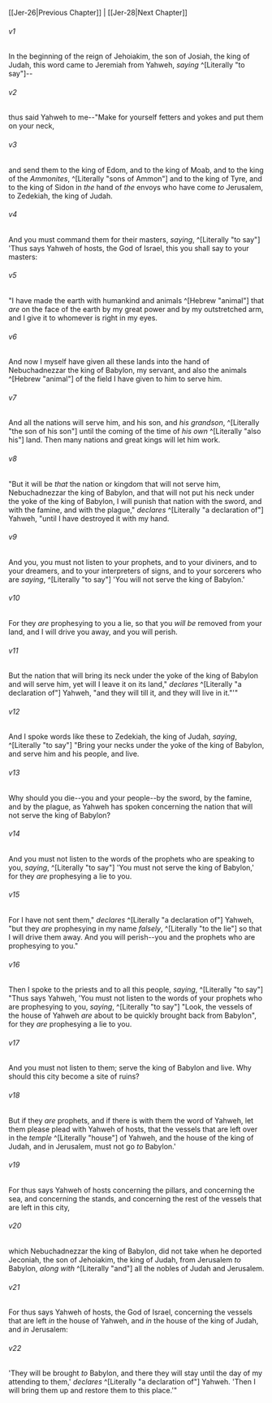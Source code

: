 ﻿---
aliases:
  - Jeremiah 27
---

[[Jer-26|Previous Chapter]] | [[Jer-28|Next Chapter]]

###### v1
In the beginning of the reign of Jehoiakim, the son of Josiah, the king of Judah, this word came to Jeremiah from Yahweh, _saying_ ^[Literally "to say"]--

###### v2
thus said Yahweh to me--"Make for yourself fetters and yokes and put them on your neck,

###### v3
and send them to the king of Edom, and to the king of Moab, and to the king of the _Ammonites_, ^[Literally "sons of Ammon"] and to the king of Tyre, and to the king of Sidon in _the_ hand of _the_ envoys who have come _to_ Jerusalem, to Zedekiah, the king of Judah.

###### v4
And you must command them for their masters, _saying_, ^[Literally "to say"] 'Thus says Yahweh of hosts, the God of Israel, this you shall say to your masters:

###### v5
"I have made the earth with humankind and animals ^[Hebrew "animal"] that _are_ on the face of the earth by my great power and by my outstretched arm, and I give it to whomever is right in my eyes.

###### v6
And now I myself have given all these lands into the hand of Nebuchadnezzar the king of Babylon, my servant, and also the animals ^[Hebrew "animal"] of the field I have given to him to serve him.

###### v7
And all the nations will serve him, and his son, and _his grandson_, ^[Literally "the son of his son"] until the coming of the time of _his own_ ^[Literally "also his"] land. Then many nations and great kings will let him work.

###### v8
"But it will be _that_ the nation or kingdom that will not serve him, Nebuchadnezzar the king of Babylon, and that will not put his neck under the yoke of the king of Babylon, I will punish that nation with the sword, and with the famine, and with the plague," _declares_ ^[Literally "a declaration of"] Yahweh, "until I have destroyed it with my hand.

###### v9
And you, you must not listen to your prophets, and to your diviners, and to your dreamers, and to your interpreters of signs, and to your sorcerers who are _saying_, ^[Literally "to say"] 'You will not serve the king of Babylon.'

###### v10
For they _are_ prophesying to you a lie, so that you _will be_ removed from your land, and I will drive you away, and you will perish.

###### v11
But the nation that will bring its neck under the yoke of the king of Babylon and will serve him, yet will I leave it on its land," _declares_ ^[Literally "a declaration of"] Yahweh, "and they will till it, and they will live in it."'"

###### v12
And I spoke words like these to Zedekiah, the king of Judah, _saying_, ^[Literally "to say"] "Bring your necks under the yoke of the king of Babylon, and serve him and his people, and live.

###### v13
Why should you die--you and your people--by the sword, by the famine, and by the plague, as Yahweh has spoken concerning the nation that will not serve the king of Babylon?

###### v14
And you must not listen to the words of the prophets who are speaking to you, _saying_, ^[Literally "to say"] 'You must not serve the king of Babylon,' for they _are_ prophesying a lie to you.

###### v15
For I have not sent them," _declares_ ^[Literally "a declaration of"] Yahweh, "but they _are_ prophesying in my name _falsely_, ^[Literally "to the lie"] so that I will drive them away. And you will perish--you and the prophets who are prophesying to you."

###### v16
Then I spoke to the priests and to all this people, _saying_, ^[Literally "to say"] "Thus says Yahweh, 'You must not listen to the words of your prophets who are prophesying to you, _saying_, ^[Literally "to say"] "Look, the vessels of the house of Yahweh _are_ about to be quickly brought back from Babylon", for they _are_ prophesying a lie to you.

###### v17
And you must not listen to them; serve the king of Babylon and live. Why should this city become a site of ruins?

###### v18
But if they _are_ prophets, and if there is with them the word of Yahweh, let them please plead with Yahweh of hosts, that the vessels that are left over in the _temple_ ^[Literally "house"] of Yahweh, and the house of the king of Judah, and in Jerusalem, must not go _to_ Babylon.'

###### v19
For thus says Yahweh of hosts concerning the pillars, and concerning the sea, and concerning the stands, and concerning the rest of the vessels that are left in this city,

###### v20
which Nebuchadnezzar the king of Babylon, did not take when he deported Jeconiah, the son of Jehoiakim, the king of Judah, from Jerusalem _to_ Babylon, _along with_ ^[Literally "and"] all the nobles of Judah and Jerusalem.

###### v21
For thus says Yahweh of hosts, the God of Israel, concerning the vessels that are left _in_ the house of Yahweh, and _in_ the house of the king of Judah, and _in_ Jerusalem:

###### v22
'They will be brought _to_ Babylon, and there they will stay until the day of my attending to them,' _declares_ ^[Literally "a declaration of"] Yahweh. 'Then I will bring them up and restore them to this place.'"